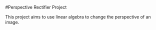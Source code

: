 #Perspective Rectifier Project

This project aims to use linear algebra to change the perspective of an image.
